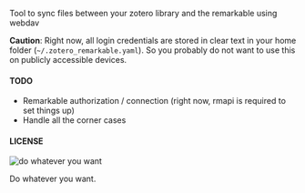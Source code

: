 Tool to sync files between your zotero library and the remarkable using webdav


**Caution**: Right now, all login credentials are stored in clear text in your home
folder (`~/.zotero_remarkable.yaml`). So you probably do not want to use this
on publicly accessible devices. 


#### TODO
- Remarkable authorization / connection (right now, rmapi is required to set things up)
- Handle all the corner cases

#### LICENSE
![do whatever you want](https://upload.wikimedia.org/wikipedia/commons/thumb/0/0a/WTFPL_badge.svg/220px-WTFPL_badge.svg.png)

Do whatever you want.